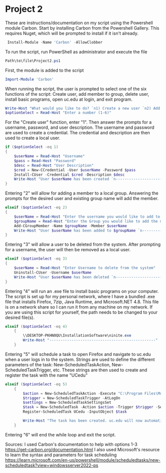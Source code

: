 # Project 2

These are instructions/documentation on my script using the Powershell module Carbon.
Start by installing Carbon from the Powershell Gallery. This requires Nuget, which will be prompted to install if it isn't already.
```powershell
 Install-Module -Name 'Carbon' -AllowClobber
```
To run the script, run PowerShell as administrator and execute the file
```powershell
Path\to\file\Project2.ps1
```
First, the module is added to the script 
```powershell
Import-Module 'Carbon'
```
When running the script, the user is prompted to select one of the six functions of the script: Create user, add member to group, delete user, install basic programs, open uc.edu at login, and exit program.
```powershell
Write-Host "What would you like to do? `n1) Create a new user `n2) Add a user to a group `n3) Delete a user `n4) Install basic programs on this computer `n5) Open uc.edu on login `n6) Exit the program"
$optionSelect = Read-Host "Enter a number (1-6)"
```
For the "Create user" function, enter "1". Then answer the prompts for a username, password, and user description. The username and password are used to create a credential. The credential and description are then used to create a local user. 
```powershell
if ($optionSelect -eq 1)
{
    $userName = Read-Host "Username"
    $pass = Read-Host "Password"
    $desc = Read-Host "User Description"
    $cred = New-CCredential -User $userName -Password $pass
    Install-CUser -Credential $cred -Description $desc
    Write-Host "User $userName has been created `n------------------------------------------------"
}
```
Entering "2" will allow for adding a member to a local group. Answering the prompts for the desired user and existing group name will add the member.
```powershell
elseif ($optionSelect -eq 2)
{
    $userName = Read-Host "Enter the username you would like to add to a group"
    $groupName = Read-Host "Enter the Group you would like to add the member to"
    Add-CGroupMember -Name $groupName -Member $userName
    Write-Host "User $userName has been added to $groupName `n------------------------------------------------"
}
```
Entering "3" will allow a user to be deleted from the system. After prompting for a username, the user will then be removed as a local user.
```powershell
elseif ($optionSelect -eq 3)
{
    $userName = Read-Host "Enter Username to delete from the system"
    Uninstall-CUser -Username $userName
    Write-Host "User $userName has been deleted `n------------------------------------------------"
}
```
Entering "4" will run an .exe file to install basic programs on your computer. The script is set up for my personal network, where I have a bundled .exe file that installs Firefox, 7zip, Java Runtime, and Microsoft.NET 4.8. This file is on a network share so I can run it from any machine on my network. If you are using this script for yourself, the path needs to be changed to your desired file(s).
```powershell
elseif ($optionSelect -eq 4)
    {
        \\DESKTOP-PKHN0QU\InstallationSoftware\ninite.exe
        Write-Host "------------------------------------------------"
    }
```
Entering "5" will schedule a task to open Firefox and navigate to uc.edu when a user logs in to the system. Strings are used to define the different parameters of the task: New-ScheduledTaskAction, New-ScheduledTaskTrigger, etc. These strings are then used to create and register the task with the name "UCedu"
```powershell
elseif ($optionSelect -eq 5)
    {
        $action = New-ScheduledTaskAction -Execute "C:\Program Files\Mozilla Firefox\firefox.exe" -Argument "https://www.uc.edu/"
        $trigger = New-ScheduledTaskTrigger -AtLogOn
        $settings = New-ScheduledTaskSettingsSet
        $task = New-ScheduledTask -Action $action -Trigger $trigger -Settings $settings
        Register-ScheduledTask UCedu -InputObject $task

        Write-Host "The task has been created. uc.edu will now automatically open at login `n------------------------------------------------"
    }
```
Entering "6" will end the while loop and exit the script.

Sources:
I used Carbon's documentation to help with options 1-3 https://get-carbon.org/documentation.html
I also used Microsoft's resource to learn the syntax and parameters for task scheduling https://learn.microsoft.com/en-us/powershell/module/scheduledtasks/new-scheduledtask?view=windowsserver2022-ps




